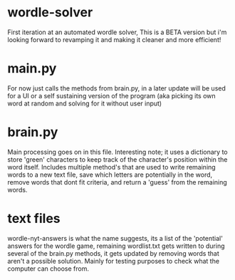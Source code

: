 # wordle-solver
First iteration at an automated wordle solver, This is a BETA version but i'm looking forward to revamping it and making it cleaner and more efficient!

# main.py
For now just calls the methods from brain.py, in a later update will be used for a UI or a self sustaining version of the program (aka picking its own word at random and solving for it without user input) 

# brain.py
Main processing goes on in this file. Interesting note; it uses a dictionary to store 'green' characters to keep track of the character's position within the word itself. Includes multiple method's that are used to write remaining words to a new text file, save which letters are potentially in the word, remove words that dont fit criteria, and return a 'guess' from the remaining words.

# text files
wordle-nyt-answers is what the name suggests, its a list of the 'potential' answers for the wordle game, remaining wordlist.txt gets written to during several of the brain.py methods, it gets updated by removing words that aren't a possible solution. Mainly for testing purposes to check what the computer can choose from. 
